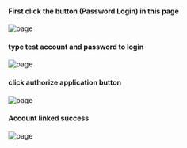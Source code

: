 
#### First click the button (Password Login) in this page

![page](https://github.com/iot-opple/docs/blob/main/pic/login2.png)

#### type test account and password to login

![page](https://github.com/iot-opple/docs/blob/main/pic/login3.png)

#### click authorize application button

![page](https://github.com/iot-opple/docs/blob/main/pic/login4.png)

#### Account linked success

![page](https://github.com/iot-opple/docs/blob/main/pic/login5.png)
